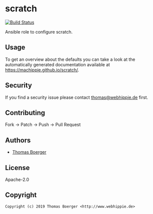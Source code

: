 # scratch

[![Build Status](https://cloud.drone.io/api/badges/machippie/scratch/status.svg)](https://cloud.drone.io/machippie/scratch)

Ansible role to configure scratch.

## Usage

To get an overview about the defaults you can take a look at the automatically generated documentation available at https://machippie.github.io/scratch/.

## Security

If you find a security issue please contact thomas@webhippie.de first.


## Contributing

Fork -> Patch -> Push -> Pull Request


## Authors

* [Thomas Boerger](https://github.com/tboerger)


## License

Apache-2.0


## Copyright

```
Copyright (c) 2019 Thomas Boerger <http://www.webhippie.de>
```
